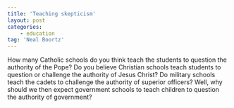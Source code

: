 ```yaml
---
title: 'Teaching skepticism'
layout: post
categories:
    - education
tag: 'Neal Boortz'
---
```


How many Catholic schools do you think teach the students to question the authority of the Pope? Do you believe Christian schools teach students to question or challenge the authority of Jesus Christ? Do military schools teach the cadets to challenge the authority of superior officers? Well, why should we then expect government schools to teach children to question the authority of government?